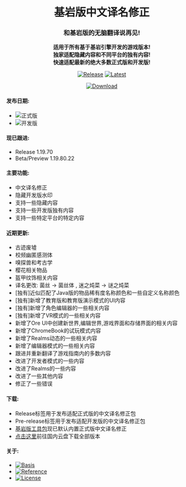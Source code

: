 <div align="center">

<h1>基岩版中文译名修正</h1>

<h3>和基岩版的无脑翻译说再见!</h3>

<b>适用于所有基于基岩引擎开发的游戏版本!<br>独家适配隐藏内容和不同平台的独有内容!<br>快速适配最新的绝大多数正式版和开发版!</b>

[![Release](https://img.shields.io/github/v/release/Spectrollay/mclang_cn?color=brightgreen&label=正式版)](https://github.com/Spectrollay/mclang_cn/releases/latest)   [![Latest](https://img.shields.io/github/v/release/Spectrollay/mclang_cn?color=blue&include_prereleases&label=最新版)](https://github.com/Spectrollay/mclang_cn/releases)

[![Download](https://img.shields.io/badge/%E5%85%A8%E7%89%88%E6%9C%AC%E4%B8%8B%E8%BD%BD-%E5%9B%BD%E5%86%85%E4%BA%91%E7%9B%98-orange)](https://pan.huang1111.cn/s/5eOAul?path=/)

</div>

<h4>发布日期:</h4>

- ![正式版](https://img.shields.io/github/release-date/Spectrollay/mclang_cn?label=%E6%AD%A3%E5%BC%8F%E7%89%88)
- ![开发版](https://img.shields.io/github/release-date-pre/Spectrollay/mclang_cn?label=%E5%BC%80%E5%8F%91%E7%89%88)

<h4>现已跟进:</h4>

- Release 1.19.70
- Beta/Preview 1.19.80.22

<h4>主要功能:</h4>

- 中文译名修正
- 隐藏开发版水印
- 支持一些隐藏内容
- 支持一些开发版独有内容
- 支持一些特定平台的特定内容

<h4>近期更新:</h4>

- 古迹废墟
- 校频幽匿感测体
- 嗅探兽和考古学
- 樱花相关物品
- 盔甲纹饰相关内容
- 译名更改: 菌丝 -> 菌丝体 , 迷之炖菜 -> 谜之炖菜
- [独有]近似匹配了Java版的物品稀有度名称颜色和一些自定义名称颜色
- [独有]新增了教育版和教育版演示模式的UI内容
- [独有]新增了角色编辑器的一些相关内容
- [独有]新增了VR模式的一些相关内容
- 新增了Ore UI中创建新世界,编辑世界,游戏界面和存储界面的相关内容
- 新增了ChromeBook的试玩模式内容
- 新增了Realms动态的一些相关内容
- 新增了编辑器模式的一些相关内容
- 跟进并重新翻译了游戏指南内的多数内容
- 改进了开发者模式的一些内容
- 改进了Realms的一些内容
- 改进了一些其他内容
- 修正了一些错误

<h4>下载:</h4>

- Release标签用于发布适配正式版的中文译名修正包
- Pre-release标签用于发布适配开发版的中文译名修正包
- [基岩版工具包](https://github.com/Spectrollay/mcpack_bk)现已默认内置正式版中文译名修正
- [点击这里](https://pan.huang1111.cn/s/5eOAul?path=/)前往国内云盘下载全部版本

<h4>关于:</h4>

- [![Basis](https://img.shields.io/badge/%E5%9F%BA%E4%BA%8E-Minecraft%20Wiki-ff69b4)](https://minecraft.fandom.com/zh/wiki/Minecraft_Wiki)
- [![Reference](https://img.shields.io/badge/%E5%8F%82%E8%80%83-Crowdin-ff69b4)](https://crowdin.com/translate/minecraft/10038/enus-zhcn?filter=basic&value=0)
- [![License](https://img.shields.io/badge/%E5%8D%8F%E8%AE%AE-CC%20BY--NC--SA%204.0-ff69b4)](https://creativecommons.org/licenses/by-nc-sa/4.0/deed.zh-Hans)
